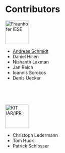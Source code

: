 <!--
SPDX-FileCopyrightText: 2022 Andreas Schmidt <andreas.schmidt@iese.fraunhofer.de>

SPDX-License-Identifier: CC-BY-SA-4.0
-->

# Contributors

<a href="https://www.iese.fraunhofer.de/en/services/safety-engineering.html" target="_blank"><img alt="Fraunhofer IESE" src="https://www.iese.fraunhofer.de/content/dam/iese/iese.svg" height="75px"/></a>

* [Andreas Schmidt](https://netzdoktor.eu)
* Daniel Hillen
* Nishanth Laxman
* Jan Reich
* Ioannis Sorokos
* Denis Uecker

<p>&nbsp;</p>
<p>&nbsp;</p>

<a href="https://www.ipr.kit.edu/" target="_blank"><img alt="KIT IAR/IPR" src="https://upload.wikimedia.org/wikipedia/commons/3/3a/Logo_KIT.svg" height="75px" /></a>

* Christoph Ledermann
* Tom Huck
* Patrick Schlosser
